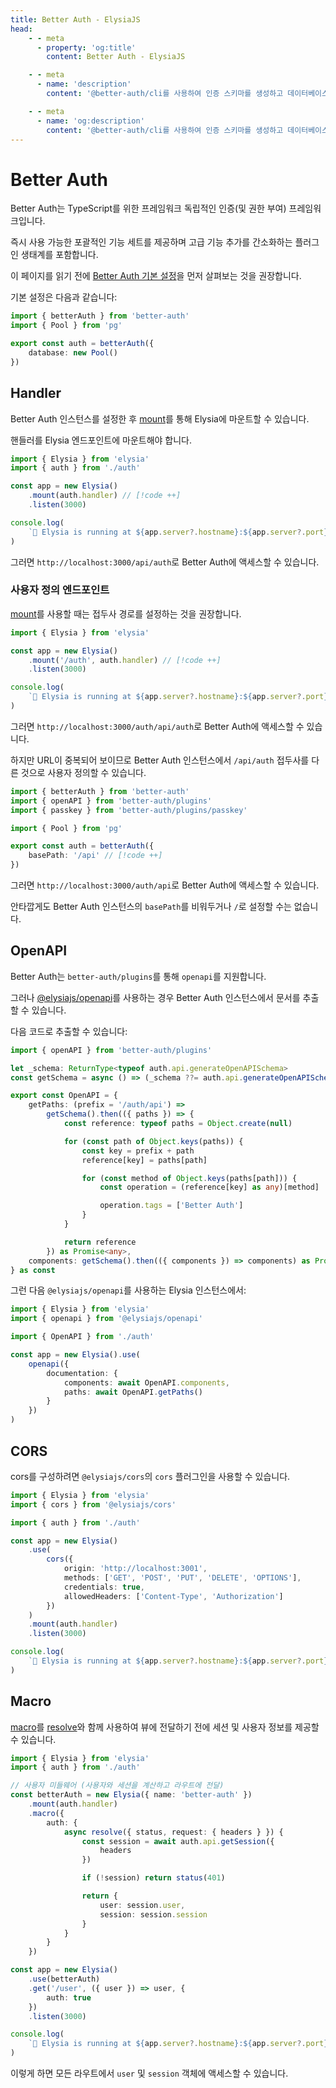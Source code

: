 ```yaml
---
title: Better Auth - ElysiaJS
head:
    - - meta
      - property: 'og:title'
        content: Better Auth - ElysiaJS

    - - meta
      - name: 'description'
        content: '@better-auth/cli를 사용하여 인증 스키마를 생성하고 데이터베이스를 마이그레이션할 수 있습니다.'

    - - meta
      - name: 'og:description'
        content: '@better-auth/cli를 사용하여 인증 스키마를 생성하고 데이터베이스를 마이그레이션할 수 있습니다.'
---
```


# Better Auth

Better Auth는 TypeScript를 위한 프레임워크 독립적인 인증(및 권한 부여) 프레임워크입니다.

즉시 사용 가능한 포괄적인 기능 세트를 제공하며 고급 기능 추가를 간소화하는 플러그인 생태계를 포함합니다.

이 페이지를 읽기 전에 [Better Auth 기본 설정](https://www.better-auth.com/docs/installation)을 먼저 살펴보는 것을 권장합니다.

기본 설정은 다음과 같습니다:

```ts [auth.ts]
import { betterAuth } from 'better-auth'
import { Pool } from 'pg'

export const auth = betterAuth({
    database: new Pool()
})
```

## Handler

Better Auth 인스턴스를 설정한 후 [mount](/patterns/mount.html)를 통해 Elysia에 마운트할 수 있습니다.

핸들러를 Elysia 엔드포인트에 마운트해야 합니다.

```ts [index.ts]
import { Elysia } from 'elysia'
import { auth } from './auth'

const app = new Elysia()
	.mount(auth.handler) // [!code ++]
	.listen(3000)

console.log(
    `🦊 Elysia is running at ${app.server?.hostname}:${app.server?.port}`
)
```

그러면 `http://localhost:3000/api/auth`로 Better Auth에 액세스할 수 있습니다.

### 사용자 정의 엔드포인트

[mount](/patterns/mount.html)를 사용할 때는 접두사 경로를 설정하는 것을 권장합니다.

```ts [index.ts]
import { Elysia } from 'elysia'

const app = new Elysia()
	.mount('/auth', auth.handler) // [!code ++]
	.listen(3000)

console.log(
    `🦊 Elysia is running at ${app.server?.hostname}:${app.server?.port}`
)
```

그러면 `http://localhost:3000/auth/api/auth`로 Better Auth에 액세스할 수 있습니다.

하지만 URL이 중복되어 보이므로 Better Auth 인스턴스에서 `/api/auth` 접두사를 다른 것으로 사용자 정의할 수 있습니다.

```ts
import { betterAuth } from 'better-auth'
import { openAPI } from 'better-auth/plugins'
import { passkey } from 'better-auth/plugins/passkey'

import { Pool } from 'pg'

export const auth = betterAuth({
    basePath: '/api' // [!code ++]
})
```

그러면 `http://localhost:3000/auth/api`로 Better Auth에 액세스할 수 있습니다.

안타깝게도 Better Auth 인스턴스의 `basePath`를 비워두거나 `/`로 설정할 수는 없습니다.

## OpenAPI

Better Auth는 `better-auth/plugins`를 통해 `openapi`를 지원합니다.

그러나 [@elysiajs/openapi](/plugins/openapi)를 사용하는 경우 Better Auth 인스턴스에서 문서를 추출할 수 있습니다.

다음 코드로 추출할 수 있습니다:

```ts
import { openAPI } from 'better-auth/plugins'

let _schema: ReturnType<typeof auth.api.generateOpenAPISchema>
const getSchema = async () => (_schema ??= auth.api.generateOpenAPISchema())

export const OpenAPI = {
    getPaths: (prefix = '/auth/api') =>
        getSchema().then(({ paths }) => {
            const reference: typeof paths = Object.create(null)

            for (const path of Object.keys(paths)) {
                const key = prefix + path
                reference[key] = paths[path]

                for (const method of Object.keys(paths[path])) {
                    const operation = (reference[key] as any)[method]

                    operation.tags = ['Better Auth']
                }
            }

            return reference
        }) as Promise<any>,
    components: getSchema().then(({ components }) => components) as Promise<any>
} as const
```

그런 다음 `@elysiajs/openapi`를 사용하는 Elysia 인스턴스에서:

```ts
import { Elysia } from 'elysia'
import { openapi } from '@elysiajs/openapi'

import { OpenAPI } from './auth'

const app = new Elysia().use(
    openapi({
        documentation: {
            components: await OpenAPI.components,
            paths: await OpenAPI.getPaths()
        }
    })
)
```

## CORS

cors를 구성하려면 `@elysiajs/cors`의 `cors` 플러그인을 사용할 수 있습니다.

```ts
import { Elysia } from 'elysia'
import { cors } from '@elysiajs/cors'

import { auth } from './auth'

const app = new Elysia()
    .use(
        cors({
            origin: 'http://localhost:3001',
            methods: ['GET', 'POST', 'PUT', 'DELETE', 'OPTIONS'],
            credentials: true,
            allowedHeaders: ['Content-Type', 'Authorization']
        })
    )
    .mount(auth.handler)
    .listen(3000)

console.log(
    `🦊 Elysia is running at ${app.server?.hostname}:${app.server?.port}`
)
```

## Macro

[macro](https://elysiajs.com/patterns/macro.html#macro)를 [resolve](https://elysiajs.com/essential/handler.html#resolve)와 함께 사용하여 뷰에 전달하기 전에 세션 및 사용자 정보를 제공할 수 있습니다.

```ts
import { Elysia } from 'elysia'
import { auth } from './auth'

// 사용자 미들웨어 (사용자와 세션을 계산하고 라우트에 전달)
const betterAuth = new Elysia({ name: 'better-auth' })
    .mount(auth.handler)
    .macro({
        auth: {
            async resolve({ status, request: { headers } }) {
                const session = await auth.api.getSession({
                    headers
                })

                if (!session) return status(401)

                return {
                    user: session.user,
                    session: session.session
                }
            }
        }
    })

const app = new Elysia()
    .use(betterAuth)
    .get('/user', ({ user }) => user, {
        auth: true
    })
    .listen(3000)

console.log(
    `🦊 Elysia is running at ${app.server?.hostname}:${app.server?.port}`
)
```

이렇게 하면 모든 라우트에서 `user` 및 `session` 객체에 액세스할 수 있습니다.
